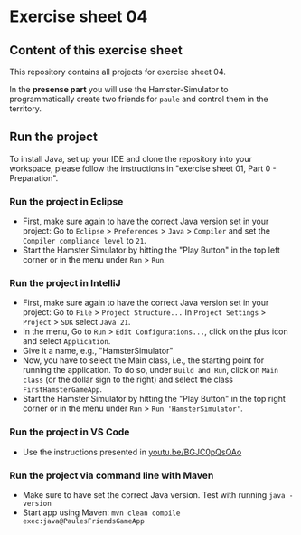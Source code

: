 # Exercise sheet 04

## Content of this exercise sheet
This repository contains all projects for exercise sheet 04.

In the **presense part** you will use the Hamster-Simulator to programmatically create two friends for `paule` and control them in the territory.

## Run the project
To install Java, set up your IDE and clone the repository into your workspace, please follow the instructions in "exercise sheet 01, Part 0 - Preparation".

### Run the project in Eclipse
- First, make sure again to have the correct Java version set in your project: Go to `Eclipse` > `Preferences` > `Java` > `Compiler` and set the `Compiler compliance level` to `21`.
- Start the Hamster Simulator by hitting the "Play Button" in the top left corner or in the menu under `Run` > `Run`.

### Run the project in IntelliJ
- First, make sure again to have the correct Java version set in your project: Go to `File` > `Project Structure...` In `Project Settings` > `Project` > `SDK` select `Java 21`.
- In the menu, Go to `Run` > `Edit Configurations...`, click on the plus icon and select `Application`.
- Give it a name, e.g., "HamsterSimulator"
- Now, you have to select the Main class, i.e., the starting point for running the application. To do so, under `Build and Run`, click on `Main class` (or the dollar sign to the right) and select the class `FirstHamsterGameApp`.
- Start the Hamster Simulator by hitting the "Play Button" in the top right corner or in the menu under `Run` > `Run 'HamsterSimulator'`.

### Run the project in VS Code
- Use the instructions presented in [youtu.be/BGJC0pQsQAo](https://youtu.be/BGJC0pQsQAo)

### Run the project via command line with Maven
- Make sure to have set the correct Java version. Test with running `java -version`
- Start app using Maven: `mvn clean compile exec:java@PaulesFriendsGameApp`
 

